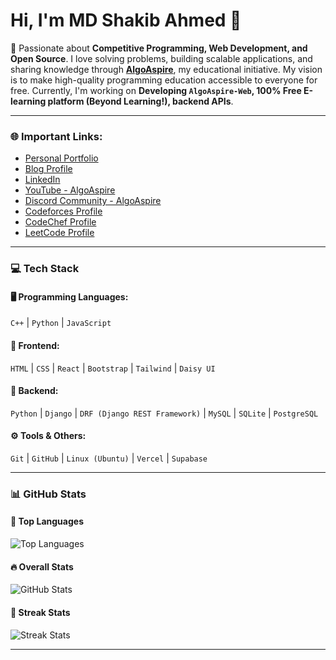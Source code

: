 # Hi, I'm **MD Shakib Ahmed** 👋

🚀 Passionate about **Competitive Programming, Web Development, and Open Source**. I love solving problems, building scalable applications, and sharing knowledge through <a href="https://www.youtube.com/@algoaspire/" target="_blank">**AlgoAspire**</a>, my educational initiative. My vision is to make high-quality programming education accessible to everyone for free. Currently, I'm working on **Developing `AlgoAspire-Web`, 100% Free E-learning platform (Beyond Learning!), backend APIs**.

---

### 🌐 **Important Links:**
- <a href="https://mdshakib007.github.io/" target="_blank">Personal Portfolio</a>
- <a href="https://aspire-thought.vercel.app/visit_profile.html?author_id=3" target="_blank">Blog Profile</a>  
- <a href="https://linkedin.com/in/mdshakib00777/" target="_blank">LinkedIn</a>  
- <a href="https://www.youtube.com/@algoaspire/" target="_blank">YouTube - AlgoAspire</a>  
- <a href="https://discord.gg/PRM5vGcSH9" target="_blank">Discord Community - AlgoAspire</a>  
- <a href="https://codeforces.com/profile/mdshakib007/" target="_blank">Codeforces Profile</a>  
- <a href="https://www.codechef.com/users/mdshakib007/" target="_blank">CodeChef Profile</a>  
- <a href="https://www.leetcode.com/mdshakib007/" target="_blank">LeetCode Profile</a>  

---

### 💻 **Tech Stack**

#### 🖥️ **Programming Languages:**
`C++` | `Python` | `JavaScript`

#### 🎨 **Frontend:**
`HTML` | `CSS` | `React` | `Bootstrap` | `Tailwind` | `Daisy UI`

#### 🔧 **Backend:**
`Python` | `Django` | `DRF (Django REST Framework)` | `MySQL` | `SQLite` | `PostgreSQL`

#### ⚙️ **Tools & Others:**
`Git` | `GitHub` | `Linux (Ubuntu)` | `Vercel` | `Supabase`

---

### 📊 **GitHub Stats**

#### 📌 **Top Languages**
<p>
  <img src="https://github-readme-stats.vercel.app/api/top-langs?username=mdshakib007&show_icons=true&locale=en&layout=compact" alt="Top Languages" />
</p>

#### 🔥 **Overall Stats**
<p>
  <img src="https://github-readme-stats.vercel.app/api?username=mdshakib007&show_icons=true&locale=en" alt="GitHub Stats" />
</p>

#### 🌟 **Streak Stats**
<p>
  <img src="https://github-readme-streak-stats.herokuapp.com/?user=mdshakib007&" alt="Streak Stats" />
</p>

---
